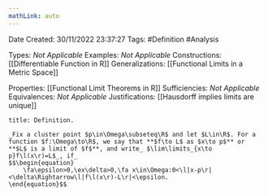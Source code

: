 ```yaml
---
mathLink: auto
---
```


<div class="topSpace"></div>

Date Created: 30/11/2022 23:37:27
Tags: #Definition #Analysis

Types: _Not Applicable_
Examples: _Not Applicable_
Constructions: [[Differentiable Function in R]]
Generalizations: [[Functional Limits in a Metric Space]]

Properties: [[Functional Limit Theorems in R]]
Sufficiencies: _Not Applicable_
Equivalences: _Not Applicable_
Justifications: [[Hausdorff implies limits are unique]]

``` ad-Definition
title: Definition.

_Fix a cluster point $p\in\Omega\subseteq\R$ and let $L\in\R$. For a function $f:\Omega\to\R$, we say that **$f\to L$ as $x\to p$** or **$L$ is a limit of $f$**, and write_ $\lim\limits_{x\to p}f\l(x\r)=L$_, if_
$$\begin{equation}
    \fa\epsilon>0,\ex\delta>0,\fa x\in\Omega:0<\l|x-p\r|<\delta\Rightarrow\l|f\l(x\r)-L\r|<\epsilon.
\end{equation}$$

```
